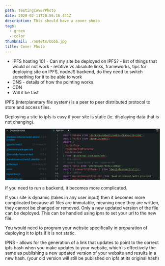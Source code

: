 ```yaml
---
path: testingCoverPhoto
date: 2020-02-11T20:56:16.441Z
description: This should have a cover photo
tags:
  - green
  - color
thumbnail: ./assets/bbbb.jpg
title: Cover Photo
---
```

- IPFS hosting 101 - Can my site be deployed on IPFS? - list of things that would or not work - relative vs absolute links, frameworks, tips for deploying site on IPFS, nodeJS backend, do they need to switch something for it to be able to work
- DNS - details of how the pointing works
- CDN
- Will it be fast

IPFS (interplanetary file system) is a peer to peer distributed protocol to store and access files.

Deploying a site to ipfs is easy if your site is static (ie. displaying data that is not changing).

![](../assets/codesandboxBug2.png)

If you need to run a backend, it becomes more complicated.

If your site is dynamic (takes in any user input) then it becomes more complicated because all files are immutable, meaning once they are written, they cannot be changed or removed. Only a new updated version of the file can be deployed. This can be handled using ipns to set your url to the new file.

You would need to program your website specifically in preparation of deploying it to ipfs if it is not static.

IPNS - allows for the generation of a link that updates to point to the correct ipfs hash when you make updates to your website, which is effectively the same as publishing a new updated version of your website and results in a new hash. (your old version will still be published on ipfs at its original hash)

